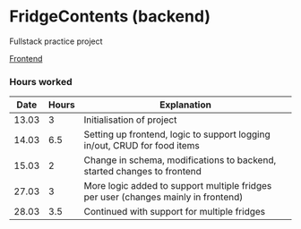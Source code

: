# FridgeContents (backend)
Fullstack practice project

[Frontend](https://github.com/llmlks/FridgeContentsFront/tree/master/fridgefront)

### Hours worked

Date|Hours|Explanation
---|---|---
13.03|3|Initialisation of project
14.03|6.5|Setting up frontend, logic to support logging in/out, CRUD for food items
15.03|2|Change in schema, modifications to backend, started changes to frontend
27.03|3|More logic added to support multiple fridges per user (changes mainly in frontend)
28.03|3.5|Continued with support for multiple fridges

